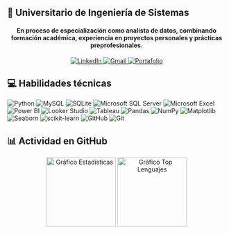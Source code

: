 ## 🌟 Universitario de Ingeniería de Sistemas
<div align="center">
  <h4>En proceso de especialización como analista de datos, combinando formación académica, experiencia en proyectos personales y prácticas preprofesionales.</h4>
</div>

<div align="center">
  <a href="https://linkedin.com/in/roberto-eustaquio/">
    <img src="https://img.shields.io/badge/linkedin-%230077B5.svg?style=for-the-badge&logo=linkedin&logoColor=white" alt="LinkedIn">
  </a>
  <a href="mailto:reusjimenez2002@gmail.com">
    <img src="https://img.shields.io/badge/Gmail-D14836?style=for-the-badge&logo=gmail&logoColor=white" alt="Gmail">
  </a>
  <a href="https://roberto-eustaquio-portfolio.netlify.app/">
    <img src="https://img.shields.io/badge/Portafolio-%234A8E34?style=for-the-badge&logoColor=white" alt="Portafolio">
  </a>
</div>

## 💻 Habilidades técnicas
<div align="left">
  <!--<h4>Lenguajes y Bases de Datos</h4>-->
  <img src="https://img.shields.io/badge/python-3670A0?style=for-the-badge&logo=python&logoColor=ffdd54" alt="Python"/>
  <img src="https://img.shields.io/badge/mysql-003366.svg?style=for-the-badge&logo=mysql&logoColor=white" alt="MySQL"/>
  <img src="https://img.shields.io/badge/sqlite-4479A1?style=for-the-badge&logo=sqlite&logoColor=white" alt="SQLite"/>
<!--   <img src="https://img.shields.io/badge/google_bigquery-4285F4?style=for-the-badge&logo=google-cloud&logoColor=white" alt="Google BigQuery"/> -->
  <img src="https://img.shields.io/badge/SQL%20Server-CC2927?style=for-the-badge&logo=microsoft%20sql%20server&logoColor=white" alt="Microsoft SQL Server"/>
  <!--
  <img src="https://img.shields.io/badge/postgres-%23316192.svg?style=for-the-badge&logo=postgresql&logoColor=white" alt="PostgreSQL"/>
  <img src="https://img.shields.io/badge/Oracle-F80000?style=for-the-badge&logo=oracle&logoColor=white" alt="Oracle"/>
  <img src="https://img.shields.io/badge/MongoDB-%234ea94b.svg?style=for-the-badge&logo=mongodb&logoColor=white" alt="MongoDB"/>
  <img src="https://img.shields.io/badge/r-%23276DC3.svg?style=for-the-badge&logo=r&logoColor=white" alt="R"/>
  -->
  <!--<h4>Business Intelligence y Visualización de Datos</h4>-->
  <img src="https://img.shields.io/badge/microsoft_excel-217346?style=for-the-badge&logo=microsoft-excel&logoColor=white" alt="Microsoft Excel"/>
  <img src="https://img.shields.io/badge/power_bi-F2C811?style=for-the-badge&logo=powerbi&logoColor=black" alt="Power BI"/>
  <img src="https://img.shields.io/badge/looker_studio-4285F4?style=for-the-badge&logoColor=white" alt="Looker Studio"/>
  <img src="https://img.shields.io/badge/tableau-E97627?style=for-the-badge&logo=tableau&logoColor=white" alt="Tableau"/>
  <!--<h4>Análisis y Transformación de Datos</h4>-->
  <img src="https://img.shields.io/badge/pandas-%23150458.svg?style=for-the-badge&logo=pandas&logoColor=white" alt="Pandas"/>
  <img src="https://img.shields.io/badge/numpy-%23013243.svg?style=for-the-badge&logo=numpy&logoColor=white" alt="NumPy"/>
  <img src="https://img.shields.io/badge/Matplotlib-%23ffffff.svg?style=for-the-badge&logo=Matplotlib&logoColor=black" alt="Matplotlib"/>
  <img src="https://img.shields.io/badge/Seaborn-4479A1?style=for-the-badge&logoColor=white" alt="Seaborn"/>
  <img src="https://img.shields.io/badge/scikit--learn-%23F7931E.svg?style=for-the-badge&logo=scikit-learn&logoColor=white" alt="scikit-learn"/>
  <!--<h4>Plataformas en la Nube</h4>-->
  <!--
  <img src="https://img.shields.io/badge/azure-%230072C6.svg?style=for-the-badge&logo=microsoftazure&logoColor=white" alt="Azure"/>
  <img src="https://img.shields.io/badge/AWS-%23FF9900.svg?style=for-the-badge&logo=amazon-aws&logoColor=white" alt="AWS"/>
  <img src="https://img.shields.io/badge/GoogleCloud-%234285F4.svg?style=for-the-badge&logo=google-cloud&logoColor=white" alt="Google Cloud"/>
  -->
  <!--<h4>Ingeniería de Datos</h4>-->
  <!--
  <img src="https://img.shields.io/badge/Apache%20Spark-FDEE21?style=for-the-badge&logo=apachespark&logoColor=black" alt="Apache Spark"/>
  <img src="https://img.shields.io/badge/Apache%20Kafka-000?style=for-the-badge&logo=apachekafka" alt="Apache Kafka"/>
  <img src="https://img.shields.io/badge/Apache%20Hadoop-66CCFF?style=for-the-badge&logo=apachehadoop&logoColor=black" alt="Apache Hadoop"/>
  <img src="https://img.shields.io/badge/PySpark-%23E3518F.svg?style=for-the-badge&logo=apachespark&logoColor=white" alt="PySpark"/>
  <img src="https://img.shields.io/badge/Dask-%2300599C.svg?style=for-the-badge&logo=dask&logoColor=white" alt="Dask"/>
  <img src="https://img.shields.io/badge/Polars-%231A1A1A.svg?style=for-the-badge&logo=polars&logoColor=white" alt="Polars"/>
  -->
  <!--<h4>Contenedores y Orquestación</h4>-->
  <!--
  <img src="https://img.shields.io/badge/docker-%230db7ed.svg?style=for-the-badge&logo=docker&logoColor=white" alt="Docker"/>
  <img src="https://img.shields.io/badge/kubernetes-%23326ce5.svg?style=for-the-badge&logo=kubernetes&logoColor=white" alt="Kubernetes"/>
  -->
  <!--<h4>Control de Versiones</h4>-->
  <img src="https://img.shields.io/badge/github-%23121011.svg?style=for-the-badge&logo=github&logoColor=white" alt="GitHub"/>
  <img src="https://img.shields.io/badge/git-%23F05033.svg?style=for-the-badge&logo=git&logoColor=white" alt="Git"/>
</div>

## 📊 Actividad en GitHub
<div align="center">
  <img src="https://github-readme-stats.vercel.app/api?username=ReusJimenez&theme=react&hide_title=true&hide_border=false&include_all_commits=false&count_private=false&locale=es&v=1" height="160" alt="Gráfico Estadísticas"/>
  <img src="https://github-readme-stats.vercel.app/api/top-langs/?username=ReusJimenez&theme=react&hide_border=false&include_all_commits=false&count_private=false&layout=compact&locale=es&v=2" height="160" alt="Gráfico Top Lenguajes"/>
</div>
